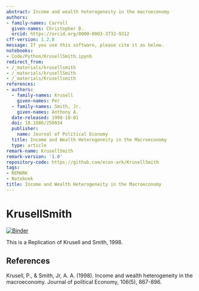 ```yaml
---
abstract: Income and wealth heterogeneity in the macroeconomy
authors:
- family-names: Carroll
  given-names: Christopher D.
  orcid: https://orcid.org/0000-0003-3732-9312
cff-version: 1.2.0
message: If you use this software, please cite it as below.
notebooks:
- Code/Python/KrusellSmith.ipynb
redirect_from:
- /_materials/krusellsmith
- /_materials/krusellSmith
- /_materials/Krusellsmith
references:
- authors:
  - family-names: Krusell
    given-names: Per
  - family-names: Smith, Jr.
    given-names: Anthony A.
  date-released: 1998-10-01
  doi: 10.1086/250034
  publisher:
    name: Journal of Political Economy
  title: Income and Wealth Heterogeneity in the Macroeconomy
  type: article
remark-name: KrusellSmith
remark-version: '1.0'
repository-code: https://github.com/econ-ark/KrusellSmith
tags:
- REMARK
- Notebook
title: Income and Wealth Heterogeneity in the Macroeconomy
---
```




# KrusellSmith

[![Binder](https://mybinder.org/badge_logo.svg)](https://mybinder.org/v2/gh/econ-ark/KrusellSmith/HEAD)

This is a Replication of Krusell and Smith, 1998.


## References

Krusell, P., & Smith, Jr, A. A. (1998). Income and wealth heterogeneity in the macroeconomy. Journal of political Economy, 106(5), 867-896.

